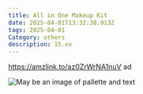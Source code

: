 ```yaml
---
title: All in One Makeup Kit
date: 2025-04-01T13:32:38.913Z
tags: 2025-04-01
Category: others
description: 15.xx
---
```

https://amzlink.to/az0ZrWrNA1nuV  ad <!--StartFragment-->

![May be an image of pallette and text](https://scontent.fccu31-2.fna.fbcdn.net/v/t39.30808-6/488231409_629533856746306_6613009846908919662_n.jpg?stp=dst-jpg_p526x296_tt6&_nc_cat=103&ccb=1-7&_nc_sid=aa7b47&_nc_ohc=N9mSWGp8bCYQ7kNvgHcIhl0&_nc_oc=AdmftLdxFkCGKiWg5Zrtuui24cK53DkME_Rl6fToHTcQB99USIqfM1XG9tyo-PkTAGI&_nc_zt=23&_nc_ht=scontent.fccu31-2.fna&_nc_gid=q8gOg0u67Jk0sf9hD1jMeA&oh=00_AYFearZFTx4HV8XJbdzjX8T1VKjQvwA2sy9KrWflaLn-Qg&oe=67F1CA31)

<!--EndFragment-->
